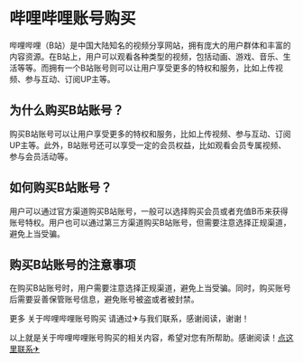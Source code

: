 # 哔哩哔哩账号购买

哔哩哔哩（B站）是中国大陆知名的视频分享网站，拥有庞大的用户群体和丰富的内容资源。在B站上，用户可以观看各种类型的视频，包括动画、游戏、音乐、生活等等。而拥有一个B站账号则可以让用户享受更多的特权和服务，比如上传视频、参与互动、订阅UP主等。

## 为什么购买B站账号？

购买B站账号可以让用户享受更多的特权和服务，比如上传视频、参与互动、订阅UP主等。此外，B站账号还可以享受一定的会员权益，比如观看会员专属视频、参与会员活动等。

## 如何购买B站账号？

用户可以通过官方渠道购买B站账号，一般可以选择购买会员或者充值B币来获得账号特权。用户也可以通过第三方渠道购买B站账号，但需要注意选择正规渠道，避免上当受骗。

## 购买B站账号的注意事项

在购买B站账号时，用户需要注意选择正规渠道，避免上当受骗。同时，购买账号后需要妥善保管账号信息，避免账号被盗或者被封禁。

更多 关于哔哩哔哩账号购买 请通过✈与我们联系，感谢阅读，谢谢！

以上就是关于哔哩哔哩账号购买的相关内容，希望对您有所帮助。感谢阅读！[点这里联系✈](https://t.me/gngwzh)